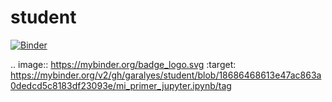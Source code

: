 # student
[![Binder](https://mybinder.org/badge_logo.svg)](https://mybinder.org/v2/gh/garalyes/student/blob/18686468613e47ac863a0dedcd5c8183df23093e/mi_primer_jupyter.ipynb/tag)

.. image:: https://mybinder.org/badge_logo.svg
 :target: https://mybinder.org/v2/gh/garalyes/student/blob/18686468613e47ac863a0dedcd5c8183df23093e/mi_primer_jupyter.ipynb/tag
